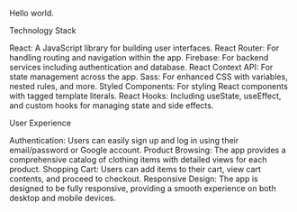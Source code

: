 Hello world.

Technology Stack

React: A JavaScript library for building user interfaces.
React Router: For handling routing and navigation within the app.
Firebase: For backend services including authentication and database.
React Context API: For state management across the app.
Sass: For enhanced CSS with variables, nested rules, and more.
Styled Components: For styling React components with tagged template literals.
React Hooks: Including useState, useEffect, and custom hooks for managing state and side effects.

User Experience

Authentication: Users can easily sign up and log in using their email/password or Google account.
Product Browsing: The app provides a comprehensive catalog of clothing items with detailed views for each product.
Shopping Cart: Users can add items to their cart, view cart contents, and proceed to checkout.
Responsive Design: The app is designed to be fully responsive, providing a smooth experience on both desktop and mobile devices.

